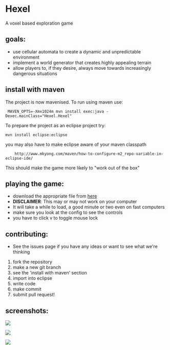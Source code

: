 Hexel
=====

A voxel based exploration game

goals:
-----

* use cellular automata to create a dynamic and unpredictable environment
* implement a world generator that creates highly appealing terrain
* allow players to, if they desire, always move towards increasingly dangerous situations

install with maven
-----
The project is now mavenised. To run using maven use:
	 
	 MAVEN_OPTS=-Xmx1024m mvn install exec:java -Dexec.mainClass="Hexel.Hexel"

To prepare the project as an eclipse project try:

	mvn install eclipse:eclipse
	
you may also have to make eclipse aware of your maven classpath

        http://www.mkyong.com/maven/how-to-configure-m2_repo-variable-in-eclipse-ide/

This should make the game more likely to "work out of the box"

playing the game:
-----

* download the appropriate file from [here](http://ge.tt/9E4Sl7x)
* **DISCLAIMER**: This may or may not work on your computer
* It will take a while to load, a good minute or two even on fast computers
* make sure you look at the config to see the controls
* you have to click v to toggle mouse lock

contributing:
-----

* See the issues page if you have any ideas or want to see what we're thinking

1. fork the repository
2. make a new git branch
3. see the 'install with maven' section
4. import into eclipse
5. write code
6. make commit
7. submit pull request!

screenshots:
-----

![](http://imgur.com/6GCARMM.png)

![](http://imgur.com/1rpb5k2.png)

![](http://i.imgur.com/8JZRciQ.jpg)

